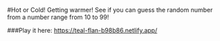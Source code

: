 #Hot or Cold!
Getting warmer! See if you can guess the random number from a number range from 10 to 99!

###Play it here: https://teal-flan-b98b86.netlify.app/
